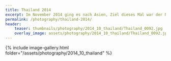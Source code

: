 ```yaml
---
title: Thailand 2014
excerpt: Im November 2014 ging es nach Asien, Ziel dieses Mal war der Norden Thailands und Laos. Beides auf jeden Fall landschaftlich sehr sehenswert.
permalink: /photography/thailand-2014/
header:
    teaser: thumbnails/photography/2014_10_thailand/Thailand_0092.jpg
    overlay_image: assets/photography/2014_10_thailand/Thailand_0092.jpg
---
```


{% include image-gallery.html folder="/assets/photography/2014_10_thailand" %}